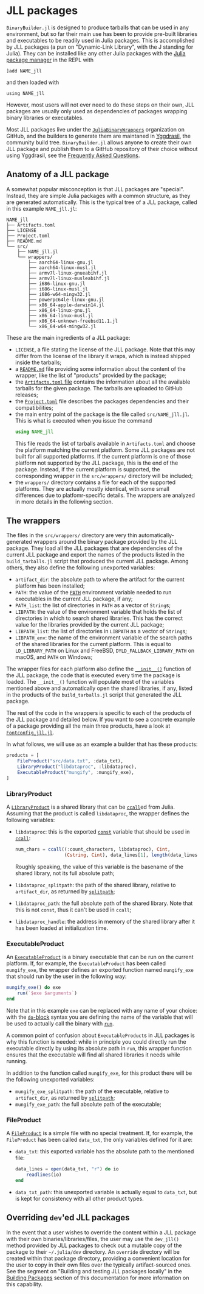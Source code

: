# JLL packages

`BinaryBuilder.jl` is designed to produce tarballs that can be used in any
environment, but so far their main use has been to provide pre-built libraries
and executables to be readily used in Julia packages.  This is accomplished by
JLL packages (a pun on "Dynamic-Link Library", with the J standing for Julia).
They can be installed like any other Julia packages with the [Julia package
manager](https://julialang.github.io/Pkg.jl/v1/) in the REPL with
```
]add NAME_jll
```
and then loaded with
```
using NAME_jll
```
However, most users will not ever need to do these steps on their own, JLL
packages are usually only used as dependencies of packages wrapping binary
libraries or executables.

Most JLL packages live under the
[`JuliaBinaryWrappers`](https://github.com/JuliaBinaryWrappers) organization on
GitHub, and the builders to generate them are maintaned in
[Yggdrasil](https://github.com/JuliaPackaging/Yggdrasil/), the community build
tree.  `BinaryBuilder.jl` allows anyone to create their own JLL package and
publish them to a GitHub repository of their choice without using Yggdrasil, see
the [Frequently Asked Questions](@ref).

## Anatomy of a JLL package

A somewhat popular misconception is that JLL packages are "special".  Instead,
they are simple Julia packages with a common structure, as they are generated
automatically.  This is the typical tree of a JLL package, called in this
example `NAME_jll.jl`:
```
NAME_jll
├── Artifacts.toml
├── LICENSE
├── Project.toml
├── README.md
└── src/
    ├── NAME_jll.jl
    └── wrappers/
        ├── aarch64-linux-gnu.jl
        ├── aarch64-linux-musl.jl
        ├── armv7l-linux-gnueabihf.jl
        ├── armv7l-linux-musleabihf.jl
        ├── i686-linux-gnu.jl
        ├── i686-linux-musl.jl
        ├── i686-w64-mingw32.jl
        ├── powerpc64le-linux-gnu.jl
        ├── x86_64-apple-darwin14.jl
        ├── x86_64-linux-gnu.jl
        ├── x86_64-linux-musl.jl
        ├── x86_64-unknown-freebsd11.1.jl
        └── x86_64-w64-mingw32.jl
```

These are the main ingredients of a JLL package:

* `LICENSE`, a file stating the license of the JLL package.  Note that this may
  differ from the license of the library it wraps, which is instead shipped
  inside the tarballs;
* a [`README.md`](https://en.wikipedia.org/wiki/README) file providing some
  information about the content of the wrapper, like the list of "products"
  provided by the package;
* the [`Artifacts.toml`
  file](https://julialang.github.io/Pkg.jl/v1/artifacts/#Artifacts.toml-files-1)
  contains the information about all the available tarballs for the given
  package.  The tarballs are uploaded to GitHub releases;
* the
  [`Project.toml`](https://julialang.github.io/Pkg.jl/v1/toml-files/#Project.toml-1)
  file describes the packages dependencies and their compatibilities;
* the main entry point of the package is the file called `src/NAME_jll.jl`.
  This is what is executed when you issue the command
  ```jl
  using NAME_jll
  ```
  This file reads the list of tarballs available in `Artifacts.toml` and choose
  the platform matching the current platform.  Some JLL packages are not built
  for all supported platforms.  If the current platform is one of those platform
  not supported by the JLL package, this is the end of the package.  Instead, if
  the current platform is supported, the corresponding wrapper in the
  `src/wrappers/` directory will be included;
* the `wrappers/` directory contains a file for each of the supported
  platforms.  They are actually mostly identical, with some small differences
  due to platfomr-specific details.  The wrappers are analyzed in more details
  in the following section.

## The wrappers

The files in the `src/wrappers/` directory are very thin automatically-generated
wrappers around the binary package provided by the JLL package.  They load all
the JLL packages that are dependencies of the current JLL package and export the
names of the products listed in the `build_tarballs.jl` script that produced the
current JLL package.  Among others, they also define the following unexported
variables:

* `artifact_dir`: the absolute path to where the artifact for the current
  platform has been installed;
* `PATH`: the value of the
  [`PATH`](https://en.wikipedia.org/wiki/PATH_(variable)) environment variable
  needed to run executables in the current JLL package, if any;
* `PATH_list`: the list of directories in `PATH` as a vector of `String`s;
* `LIBPATH`: the value of the environment variable that holds the list of
  directories in which to search shared libraries.  This has the correct value
  for the libraries provided by the current JLL package;
* `LIBPATH_list`: the list of directories in `LIBPATH` as a vector of `String`s;
* `LIBPATH_env`: the name of the environment variable of the search paths of the
  shared libraries for the current platform.  This is equal to `LD_LIBRARY_PATH`
  on Linux and FreeBSD, `DYLD_FALLBACK_LIBRARY_PATH` on macOS, and `PATH` on
  Windows;

The wrapper files for each platform also define the
[`__init__()`](https://docs.julialang.org/en/v1/manual/modules/index.html#Module-initialization-and-precompilation-1)
function of the JLL package, the code that is executed every time the package is
loaded.  The `__init__()` function will populate most of the variables mentioned
above and automatically open the shared libraries, if any, listed in the
products of the `build_tarballs.jl` script that generated the JLL package.

The rest of the code in the wrappers is specific to each of the products of the
JLL package and detailed below.  If you want to see a concrete example of a
package providing all the main three products, have a look at
[`Fontconfig_jll.jl`](https://github.com/JuliaBinaryWrappers/Fontconfig_jll.jl/tree/785936d816d1ae65c2a6648f3a6acbfd72535e36).

In what follows, we will use as an example a builder that has these products:

```julia
products = [
    FileProduct("src/data.txt", :data_txt),
    LibraryProduct("libdataproc", :libdataproc),
    ExecutableProduct("mungify", :mungify_exe),
]
```

### LibraryProduct

A [`LibraryProduct`](@ref) is a shared library that can be
[`ccall`](https://docs.julialang.org/en/v1/manual/calling-c-and-fortran-code/)ed
from Julia.  Assuming that the product is called `libdataproc`, the wrapper
defines the following variables:

* `libdataproc`: this is the exported
  [`const`](https://docs.julialang.org/en/v1/manual/variables-and-scoping/#Constants-1)
  variable that should be used in
  [`ccall`](https://docs.julialang.org/en/v1/manual/calling-c-and-fortran-code/index.html):

  ```julia
  num_chars = ccall((:count_characters, libdataproc), Cint,
                    (Cstring, Cint), data_lines[1], length(data_lines[1]))
  ```

  Roughly speaking, the value of this variable is the basename of the shared
  library, not its full absolute path;
* `libdataproc_splitpath`: the path of the shared library, relative to
  `artifact_dir`, as returned by
  [`splitpath`](https://docs.julialang.org/en/v1/base/file/#Base.Filesystem.splitpath);
* `libdataproc_path`: the full absolute path of the shared library.  Note that
  this is not `const`, thus it can't be used in `ccall`;
* `libdataproc_handle`: the address in memory of the shared library after it has
  been loaded at initialization time.

### ExecutableProduct

An [`ExecutableProduct`](@ref) is a binary executable that can be run on the
current platform.  If, for example, the `ExecutableProduct` has been called
`mungify_exe`, the wrapper defines an exported function named `mungify_exe` that
should run by the user in the following way:

```julia
mungify_exe() do exe
    run(`$exe $arguments`)
end
```

Note that in this example `exe` can be replaced with any name of your choice:
with the
[`do`-block](https://docs.julialang.org/en/v1/manual/functions/#Do-Block-Syntax-for-Function-Arguments-1)
syntax you are defining the name of the variable that will be used to actually
call the binary with
[`run`](https://docs.julialang.org/en/v1/base/base/#Base.run).

A common point of confusion about `ExecutableProduct`s in JLL packages is why
this function is needed: while in principle you could directly run the
executable directly by using its absolute path in `run`, this wrapper function
ensures that the executable will find all shared libraries it needs while running.

In addition to the function called `mungify_exe`, for this product there will be
the following unexported variables:

* `mungify_exe_splitpath`: the path of the executable, relative to
  `artifact_dir`, as returned by
  [`splitpath`](https://docs.julialang.org/en/v1/base/file/#Base.Filesystem.splitpath);
* `mungify_exe_path`: the full absolute path of the executable;

### FileProduct

A [`FileProduct`](@ref) is a simple file with no special treatment.  If, for
example, the `FileProduct` has been called `data_txt`, the only variables
defined for it are:

* `data_txt`: this exported variable has the absolute path to the mentioned
  file:

  ```julia
  data_lines = open(data_txt, "r") do io
      readlines(io)
  end
  ```

* `data_txt_path`: this unexported variable is actually equal to `data_txt`, but
  is kept for consistency with all other product types.


## Overriding `dev`'ed JLL packages

In the event that a user wishes to override the content within a JLL package with
their own binaries/libraries/files, the user may use the `dev_jll()` method provided
by JLL packages to check out a mutable copy of the package to their `~/.julia/dev`
directory.  An `override` directory will be created within that package directory,
providing a convenient location for the user to copy in their own files over the
typically artifact-sourced ones.  See the segment on "Building and testing JLL
packages locally" in the [Building Packages](./building.md) section of this
documentation for more information on this capability.